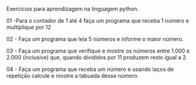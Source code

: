 Exercícios para aprendizagem na linguagem python. 

01 -Para o contador de 1 até 4 faça um programa que receba 1 número e multiplique por 12

02 - Faça um programa que leia 5 números e informe o maior número.

03 - Faça um programa que verifique e mostre os números entre 1.000 e 2.000 (inclusive) que, quando divididos por 11 produzem resto igual a 2.

04 - Faça um programa que receba um número e usando laços de repetição calcule e mostre a tabuada desse número.
